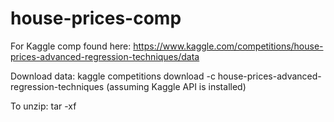 # house-prices-comp
For Kaggle comp found here: https://www.kaggle.com/competitions/house-prices-advanced-regression-techniques/data


Download data: kaggle competitions download -c house-prices-advanced-regression-techniques (assuming Kaggle API is installed)

To unzip: tar -xf